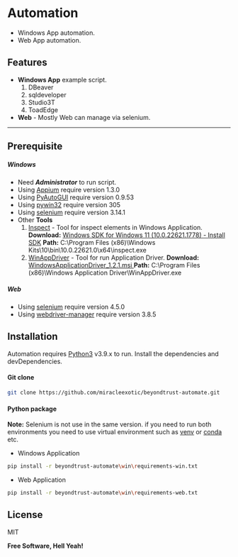# Automation

- Windows App automation.
- Web App automation.

## Features
- **Windows App** example script.
    1. DBeaver
    2. sqldeveloper
    3. Studio3T
    4. ToadEdge
- **Web** - Mostly Web can manage via selenium.
---
## Prerequisite
##### Windows
- Need ***Administrator*** to run script.
- Using [Appium](https://github.com/appium/python-client) require version 1.3.0
- Using [PyAutoGUI](https://pyautogui.readthedocs.io/en/latest/) require version 0.9.53
- Using [pywin32](https://pypi.org/project/pywin32/) require version 305
- Using [selenium](https://selenium-python.readthedocs.io/index.html) require version 3.14.1
- Other **Tools**
    1. [Inspect](https://learn.microsoft.com/en-us/windows/win32/winauto/inspect-objects) - Tool for inspect elements in Windows Application.
        **Download:** [Windows SDK for Windows 11 (10.0.22621.1778) - Install SDK](https://developer.microsoft.com/en-us/windows/downloads/sdk-archive/)
        **Path:** C:\Program Files (x86)\Windows Kits\10\bin\10.0.22621.0\x64\inspect.exe
    2. [WinAppDriver](https://github.com/microsoft/WinAppDriver) - Tool for run Application Driver.
        **Download:** [ WindowsApplicationDriver_1.2.1.msi ](https://github.com/Microsoft/WinAppDriver/releases)
        **Path:** C:\Program Files (x86)\Windows Application Driver\WinAppDriver.exe
##### Web
- Using [selenium](https://selenium-python.readthedocs.io/index.html) require version 4.5.0
- Using [webdriver-manager](https://pypi.org/project/webdriver-manager/) require version 3.8.5

## Installation

Automation requires [Python3](https://www.python.org/downloads/) v3.9.x to run.
Install the dependencies and devDependencies.
#### Git clone
```sh
git clone https://github.com/miracleexotic/beyondtrust-automate.git
```
#### Python package
**Note:** Selenium is not use in the same version. if you need to run both environments you need to use virtual environment such as [venv](https://docs.python.org/3/library/venv.html) or [conda](https://docs.conda.io/en/latest/) etc.
- Windows Application
```sh
pip install -r beyondtrust-automate\win\requirements-win.txt
```
- Web Application
```sh
pip install -r beyondtrust-automate\win\requirements-web.txt
```


## License

MIT

**Free Software, Hell Yeah!**

